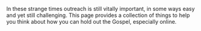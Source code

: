 In these strange times outreach is still vitally important, in some ways easy and yet still challenging. This page provides a collection of things to help you think about how you can hold out the Gospel, especially online.